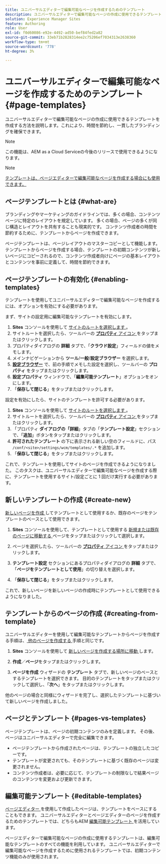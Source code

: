 ```yaml
---
title: ユニバーサルエディターで編集可能なページを作成するためのテンプレート
description: ユニバーサルエディターで編集可能なページの作成に使用できるテンプレートを作成する方法を説明します。これにより、時間を節約し、一貫したブランディングを確保できます。
solution: Experience Manager Sites
feature: Authoring
role: User
exl-id: f0d60086-e92e-4492-ad50-bef84fed2a82
source-git-commit: 33eb71b2828314ee2c75206ef7034313e2638360
workflow-type: tm+mt
source-wordcount: '778'
ht-degree: 3%

---
```



# ユニバーサルエディターで編集可能なページを作成するためのテンプレート {#page-templates}

ユニバーサルエディターで編集可能なページの作成に使用できるテンプレートを作成する方法を説明します。これにより、時間を節約し、一貫したブランディングを確保できます。

>[!NOTE]
>
>この機能は、AEM as a Cloud Serviceの今後のリリースで使用できるようになります。

>[!NOTE]
>
>[ テンプレートは、ページエディターで編集可能なページを作成する場合にも使用できます。](/help/sites-cloud/authoring/page-editor/templates.md)

## ページテンプレートとは {#what-are}

ブランディングやマーケティングのガイドラインでは、多くの場合、コンテンツページに特定のレイアウトを規定しています。 多くの場合、ページの多くが同じ構造とレイアウトを共有することも現実的です。 コンテンツ作成者の時間を節約するために、テンプレートからページを作成できます。

ページテンプレートは、ページレイアウトのマスターコピーとして機能します。 テンプレートからページを作成する場合、テンプレートの初期コンテンツが新しいページにコピーされるので、コンテンツ作成者向けにページの基本レイアウトとコンテンツを事前に定義して、時間を節約できます。

## ページテンプレートの有効化 {#enabling-templates}

テンプレートを使用してユニバーサルエディターで編集可能なページを作成するには、オプションを有効にする必要があります。

まず、サイトの設定用に編集可能なテンプレートを有効にします。

1. **Sites** コンソールを使用して [ サイトのルートを選択します ](/help/sites-cloud/authoring/sites-console/introduction.md#selecting-resources)。
1. サイトルートを選択したら、ツールバーの [**プロパティ** アイコン ](/help/sites-cloud/authoring/sites-console/page-properties.md) をタップまたはクリックします。
1. プロパティダイアログの **詳細** タブで、「**クラウド設定**」フィールドの値をメモします。
1. メインナビゲーションから **ツール**/**一般**/**設定ブラウザー** を選択します。
1. **[設定ブラウザー](/help/implementing/developing/introduction/configurations.md)** で、前の手順でメモした設定を選択し、ツールバーの **プロパティ** をタップまたはクリックします。
1. **設定プロパティ** ウィンドウで、「**編集可能テンプレート**」オプションをオンにします。
1. 「**保存して閉じる**」をタップまたはクリックします。

設定を有効にしたら、サイトのテンプレートを許可する必要があります。

1. **Sites** コンソールを使用して [ サイトのルートを選択します ](/help/sites-cloud/authoring/sites-console/introduction.md#selecting-resources)。
1. サイトルートを選択したら、ツールバーの [**プロパティ** アイコン ](/help/sites-cloud/authoring/sites-console/page-properties.md) をタップまたはクリックします。
1. 「プロパティ **ダイアログの「詳細**」タブの「**テンプレート設定**」セクションで、「**追加**」ボタンをタップまたはクリックします。
1. **許可されたテンプレート** の下に表示される新しい空のフィールドに、パス `/conf/<site>/settings/wcm/templates/.*` を追加します。
1. 「**保存して閉じる**」をタップまたはクリックします。

これで、テンプレートを使用してサイトのページを作成できるようになりました。 このタスクは、ユニバーサルエディターで編集可能なページを作成する際に、テンプレートを使用するサイト/設定ごとに 1 回だけ実行する必要があります。

## 新しいテンプレートの作成 {#create-new}

[ 新しいページを作成 ](/help/sites-cloud/authoring/sites-console/creating-pages.md) してテンプレートとして使用するか、既存のページをテンプレートのベースとして使用できます。

1. **Sites** コンソールを使用して、テンプレートとして使用する [ 新規または既存のページに移動する ](/help/sites-cloud/authoring/sites-console/introduction.md#selecting-resources) ページをタップまたはクリックして選択します。

1. ページを選択したら、ツールバーの [**プロパティ** アイコン ](/help/sites-cloud/authoring/sites-console/page-properties.md) をタップまたはクリックします。

1. **テンプレート設定** セクションにあるプロパティダイアログの **詳細** タブで、「**ページをテンプレートとして使用**」の切り替えを選択します。

1. 「**保存して閉じる**」をタップまたはクリックします。

これで、新しいページを新しいページの作成時にテンプレートとして使用できるようになりました。

## テンプレートからのページの作成 {#creating-from-template}

ユニバーサルエディターを使用して編集可能なテンプレートからページを作成する手順は、[ 他のページを作成する ](/help/sites-cloud/authoring/sites-console/creating-pages.md) 手順と同じです。

1. **Sites** コンソールを使用して [ 新しいページを作成する場所に移動 ](/help/sites-cloud/authoring/sites-console/introduction.md#selecting-resources) します。

1. **作成**／**ページ**&#x200B;をタップまたはクリックします。

1. **ページを作成** ウィザードの **テンプレート** タブで、新しいページのベースとするテンプレートを選択できます。 目的のテンプレートをタップまたはクリックして選択し、「**次へ**」をタップまたはクリックします。

他のページの場合と同様にウィザードを完了し、選択したテンプレートに基づいて新しいページを作成しました。

## ページとテンプレート {#pages-vs-templates}

ページテンプレートは、ページの初期コンテンツのみを定義します。 その後、ページはユニバーサルエディターで完全に編集できます。

* ページテンプレートから作成されたページは、テンプレートの独立したコピーです。
* テンプレートが変更されても、そのテンプレートに基づく既存のページは変更されません。
* コンテンツ作成者は、必要に応じて、テンプレートの制限なしで結果ページのコンテンツを変更および更新できます。

## 編集可能テンプレート {#editable-templates}

[ ページエディター ](/help/sites-cloud/authoring/page-editor/introduction.md) を使用して作成したページは、テンプレートをベースにすることもできます。 ユニバーサルエディターとページエディターのページを作成するためのテンプレートでは、どちらもAEM [ 編集可能テンプレート ](/help/implementing/developing/components/templates.md) を活用しています。

ページエディターで編集可能なページの作成に使用するテンプレートは、編集可能なテンプレートのすべての機能を利用しています。 ユニバーサルエディターで編集可能なページを作成するために使用されるテンプレートでは、初期コンテンツ機能のみが使用されます。

